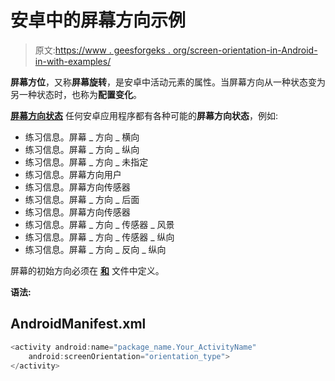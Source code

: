 # 安卓中的屏幕方向示例

> 原文:[https://www . geesforgeks . org/screen-orientation-in-Android-in-with-examples/](https://www.geeksforgeeks.org/screen-orientations-in-android-with-examples/)

**屏幕方位**，又称**屏幕旋转**，是安卓中活动元素的属性。当屏幕方向从一种状态变为另一种状态时，也称为**配置变化**。

**<u>屏幕方向状态</u>**
任何安卓应用程序都有各种可能的**屏幕方向状态**，例如:

*   练习信息。屏幕 _ 方向 _ 横向
*   练习信息。屏幕 _ 方向 _ 纵向
*   练习信息。屏幕 _ 方向 _ 未指定
*   练习信息。屏幕方向用户
*   练习信息。屏幕方向传感器
*   练习信息。屏幕 _ 方向 _ 后面
*   练习信息。屏幕方向传感器
*   练习信息。屏幕 _ 方向 _ 传感器 _ 风景
*   练习信息。屏幕 _ 方向 _ 传感器 _ 纵向
*   练习信息。屏幕 _ 方向 _ 反向 _ 纵向

屏幕的初始方向必须在 **[和](https://www.geeksforgeeks.org/application-manifest-file-android/)** 文件中定义。

**语法:**

## AndroidManifest.xml

```java
<activity android:name="package_name.Your_ActivityName"  
    android:screenOrientation="orientation_type">  
</activity>  
```